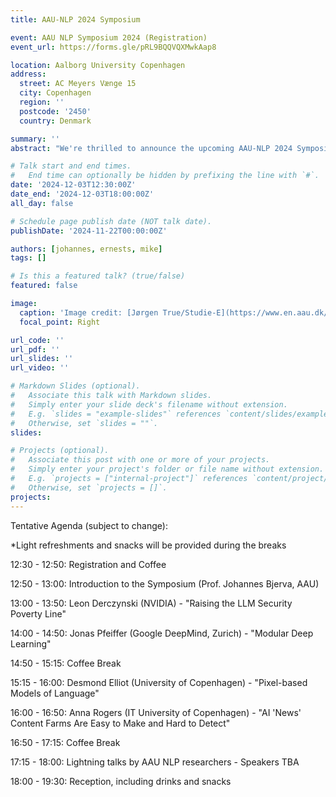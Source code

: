```yaml
---
title: AAU-NLP 2024 Symposium

event: AAU NLP Symposium 2024 (Registration)
event_url: https://forms.gle/pRL9BQQVQXMwkAap8

location: Aalborg University Copenhagen
address:
  street: AC Meyers Vænge 15
  city: Copenhagen
  region: ''
  postcode: '2450'
  country: Denmark

summary: ''
abstract: "We're thrilled to announce the upcoming AAU-NLP 2024 Symposium, bringing together students, researchers, and industry practitioners to explore and discuss NLP topics within the realm of such as LLM-Security, LLM factuality and multilinguality. We look forward to welcoming you to the symposium, below you can find core relevant information. Note that we have a limit of 125 attendees, so please register as soon as possible to secure your seat!"

# Talk start and end times.
#   End time can optionally be hidden by prefixing the line with `#`.
date: '2024-12-03T12:30:00Z'
date_end: '2024-12-03T18:00:00Z'
all_day: false

# Schedule page publish date (NOT talk date).
publishDate: '2024-11-22T00:00:00Z'

authors: [johannes, ernests, mike]
tags: []

# Is this a featured talk? (true/false)
featured: false

image:
  caption: 'Image credit: [Jørgen True/Studie-E](https://www.en.aau.dk/copenhagen/businesses-on-campus)'
  focal_point: Right

url_code: ''
url_pdf: ''
url_slides: ''
url_video: ''

# Markdown Slides (optional).
#   Associate this talk with Markdown slides.
#   Simply enter your slide deck's filename without extension.
#   E.g. `slides = "example-slides"` references `content/slides/example-slides.md`.
#   Otherwise, set `slides = ""`.
slides:

# Projects (optional).
#   Associate this post with one or more of your projects.
#   Simply enter your project's folder or file name without extension.
#   E.g. `projects = ["internal-project"]` references `content/project/deep-learning/index.md`.
#   Otherwise, set `projects = []`.
projects:
---
```


Tentative Agenda (subject to change):

*Light refreshments and snacks will be provided during the breaks

12:30 - 12:50: Registration and Coffee

12:50 - 13:00: Introduction to the Symposium (Prof. Johannes Bjerva, AAU)

13:00 - 13:50: Leon Derczynski (NVIDIA) - "Raising the LLM Security Poverty Line"

14:00 - 14:50: Jonas Pfeiffer (Google DeepMind, Zurich) - "Modular Deep Learning"

14:50 - 15:15: Coffee Break

15:15 - 16:00: Desmond Elliot (University of Copenhagen) - "Pixel-based Models of Language"

16:00 - 16:50: Anna Rogers (IT University of Copenhagen) - "AI 'News' Content Farms Are Easy to Make and Hard to Detect"

16:50 - 17:15: Coffee Break

17:15 - 18:00: Lightning talks by AAU NLP researchers
               - Speakers TBA

18:00 - 19:30: Reception, including drinks and snacks


